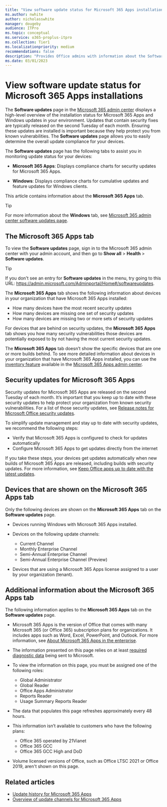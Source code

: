 ```yaml
---
title: "View software update status for Microsoft 365 Apps installations"
ms.author: nwhite
author: nicholasswhite
manager: dougeby
audience: ITPro
ms.topic: conceptual
ms.service: o365-proplus-itpro
ms.collection: Tier1
ms.localizationpriority: medium
recommendations: false
description: "Provides Office admins with information about the Software updates page in the Microsoft 365 admin center."
ms.date: 03/01/2023
---
```


# View software update status for Microsoft 365 Apps installations

The **Software updates** page in the [Microsoft 365 admin center](/microsoft-365/admin/admin-overview/about-the-admin-center) displays a high-level overview of the installation status for Microsoft 365 Apps and Windows updates in your environment. Updates that contain security fixes are typically released on the second Tuesday of each month. Ensuring these updates are installed is important because they help protect you from known vulnerabilities. The **Software updates** page allows you to easily determine the overall update compliance for your devices.

The **Software updates** page has the following tabs to assist you in monitoring update status for your devices:

- **Microsoft 365 Apps**: Displays compliance charts for security updates for Microsoft 365 Apps.

- **Windows**: Displays compliance charts for cumulative updates and feature updates for Windows clients.

This article contains information about the **Microsoft 365 Apps** tab.

> [!TIP]
> For more information about the **Windows** tab, see [Microsoft 365 admin center software updates page](/windows/deployment/update/wufb-reports-admin-center).

## The Microsoft 365 Apps tab

To view the **Software updates** page, sign in to the Microsoft 365 admin center with your admin account, and then go to **Show all** > **Health** > **Software updates**.

> [!TIP]
> If you don't see an entry for **Software updates** in the menu, try going to this URL: https://admin.microsoft.com/Adminportal/Home#/softwareupdates.

The **Microsoft 365 Apps** tab shows the following information about devices in your organization that have Microsoft 365 Apps installed:
- How many devices have the most recent security updates
- How many devices are missing one set of security updates
- How many devices are missing two or more sets of security updates

For devices that are behind on security updates, the **Microsoft 365 Apps** tab shows you how many security vulnerabilities those devices are potentially exposed to by not having the most current security updates.

The **Microsoft 365 Apps** tab doesn’t show the specific devices that are one or more builds behind. To see more detailed information about devices in your organization that have Microsoft 365 Apps installed, you can use the [inventory feature](../admincenter/inventory.md) available in the [Microsoft 365 Apps admin center](https://config.office.com).

## Security updates for Microsoft 365 Apps

Security updates for Microsoft 365 Apps are released on the second Tuesday of each month. It’s important that you keep up to date with these security updates to help protect your organization from known security vulnerabilities. For a list of those security updates, see [Release notes for Microsoft Office security updates](/officeupdates/microsoft365-apps-security-updates).

To simplify update management and stay up to date with security updates, we recommend the following steps:
- Verify that Microsoft 365 Apps is configured to check for updates automatically
- Configure Microsoft 365 Apps to get updates directly from the internet

If you take these steps, your devices get updates automatically when new builds of Microsoft 365 Apps are released, including builds with security updates. For more information, see [Keep Office apps up to date with the latest updates](update-basics.md).

## Devices that are shown on the Microsoft 365 Apps tab

Only the following devices are shown on the **Microsoft 365 Apps** tab on the **Software updates** page.

- Devices running Windows with Microsoft 365 Apps installed.

- Devices on the following update channels:
  - Current Channel
  - Monthly Enterprise Channel
  - Semi-Annual Enterprise Channel
  - Semi-Annual Enterprise Channel (Preview)

- Devices that are using a Microsoft 365 Apps license assigned to a user by your organization (tenant).

## Additional information about the Microsoft 365 Apps tab

The following information applies to the **Microsoft 365 Apps** tab on the **Software updates** page.

- Microsoft 365 Apps is the version of Office that comes with many Microsoft 365 (or Office 365) subscription plans for organizations. It includes apps such as Word, Excel, PowerPoint, and Outlook. For more information, see [About Microsoft 365 Apps in the enterprise](../about-microsoft-365-apps.md).

- The information presented on this page relies on at least [required diagnostic data](../privacy/overview-privacy-controls.md#diagnostic-data-sent-from-microsoft-365-apps-for-enterprise-to-microsoft) being sent to Microsoft.

- To view the information on this page, you must be assigned one of the following roles:
   - Global Administrator
   - Global Reader
   - Office Apps Administrator
   - Reports Reader
   - Usage Summary Reports Reader

- The data that populates this page refreshes approximately every 48 hours.

- This information isn’t available to customers who have the following plans:
   - Office 365 operated by 21Vianet
   - Office 365 GCC
   - Office 365 GCC High and DoD

- Volume licensed versions of Office, such as Office LTSC 2021 or Office 2019, aren't shown on this page.

## Related articles

- [Update history for Microsoft 365 Apps](/officeupdates/update-history-microsoft365-apps-by-date)
- [Overview of update channels for Microsoft 365 Apps](overview-update-channels.md)